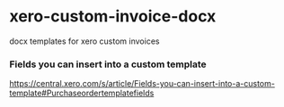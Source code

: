 # xero-custom-invoice-docx

docx templates for xero custom invoices

### Fields you can insert into a custom template

https://central.xero.com/s/article/Fields-you-can-insert-into-a-custom-template#Purchaseordertemplatefields
